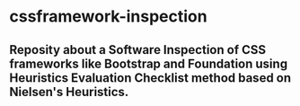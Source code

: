 # cssframework-inspection
## Reposity about a Software Inspection of CSS frameworks like Bootstrap and Foundation using Heuristics Evaluation Checklist method based on Nielsen's Heuristics.
